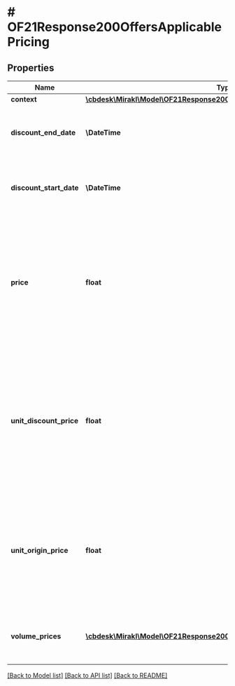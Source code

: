 # # OF21Response200OffersApplicablePricing

## Properties

Name | Type | Description | Notes
------------ | ------------- | ------------- | -------------
**context** | [**\cbdesk\Mirakl\Model\OF21Response200OffersApplicablePricingContext**](OF21Response200OffersApplicablePricingContext.md) |  | [optional]
**discount_end_date** | **\DateTime** | End date of the discount, or null if no discount exists or if the discount does not have an end date. | [optional]
**discount_start_date** | **\DateTime** | Start date of the discount, or null if no discount exists or if the discount does not have a start date. | [optional]
**price** | **float** | Price of the offer. &lt;br/&gt; For Dropship specifically: the purchasing price of the offer &lt;br/&gt; If a discount is defined and is currently active (within the validity interval), it represents the unit_discount_price. &lt;br/&gt; In other cases, it represents the unit_origin_price. | [optional]
**unit_discount_price** | **float** | Discount price for a quantity of one, i.e. the discount price for a quantity of one. &lt;br/&gt; For Dropship specifically: the discount purchasing price for a quantity of one &lt;br/&gt; Set to null if no discount is defined or if no discount price for a quantity of one is defined. | [optional]
**unit_origin_price** | **float** | Original price for a quantity of one, i.e. the price for a quantity of one regardless of the discounts. &lt;br/&gt; For Dropship specifically: the purchasing price for a quantity of one, also referred to as cost or wholesale price | [optional]
**volume_prices** | [**\cbdesk\Mirakl\Model\OF21Response200OffersApplicablePricingVolumePrices[]**](OF21Response200OffersApplicablePricingVolumePrices.md) | Volume prices for each quantity threshold. Returns at least the price for a quantity threshold of one. | [optional]

[[Back to Model list]](../../README.md#models) [[Back to API list]](../../README.md#endpoints) [[Back to README]](../../README.md)
